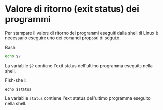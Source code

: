 # Valore di ritorno (exit status) dei programmi
Per stampare il valore di ritorno dei programmi eseguiti dalla shell di Linux è necessario eseguire uno dei comandi proposti di seguito.

Bash:
```bash
echo $?
```
La variabile `$?` contiene l'exit status dell'ultimo programma eseguito nella shell.

Fish-shell:
```
echo $status
```
La variabile `status` contiene l'exit status dell'ultimo programma eseguito nella shell.